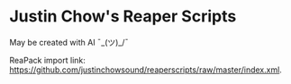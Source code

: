 # Justin Chow's Reaper Scripts

May be created with AI 	   ¯\_(ツ)_/¯

ReaPack import link: https://github.com/justinchowsound/reaperscripts/raw/master/index.xml.
